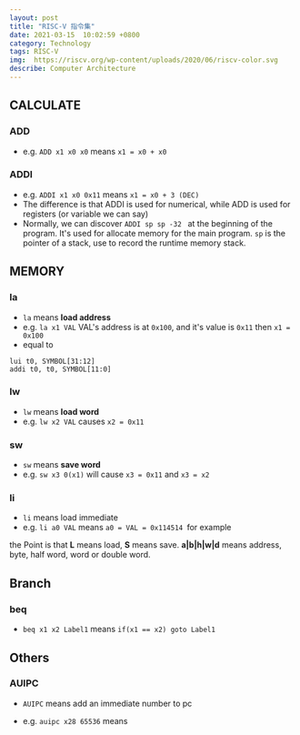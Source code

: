 ```yaml
---
layout: post
title: "RISC-V 指令集"
date: 2021-03-15  10:02:59 +0800
category: Technology
tags: RISC-V
img:  https://riscv.org/wp-content/uploads/2020/06/riscv-color.svg
describe: Computer Architecture
---
```




## CALCULATE

### ADD

- e.g. `ADD x1 x0 x0` means  `x1 = x0 + x0` 



### ADDI

 -  e.g. `ADDI x1 x0 0x11` means `x1 = x0 + 3 (DEC)`
 -  The difference is that ADDI is used for numerical, while ADD is used for registers (or variable we can say)
 -  Normally, we can discover `ADDI sp sp -32 ` at the beginning of the program.  It's used for allocate memory for the main program. `sp` is the pointer of a stack, use to record the runtime memory stack.



## MEMORY

### la

- `la` means **load address**
- e.g. `la x1 VAL`  VAL's address is at `0x100`, and it's value is `0x11` then `x1 = 0x100`
- equal to 

```assembly
lui t0, SYMBOL[31:12]
addi t0, t0, SYMBOL[11:0]
```

### lw

- `lw` means **load word**
- e.g. `lw x2 VAL` causes `x2 = 0x11`

### sw

- `sw` means **save word**
- e.g. `sw x3 0(x1)` will cause `x3 = 0x11` and `x3 = x2`

### li

- `li` means load immediate
- e.g. `li a0 VAL` means `a0 = VAL = 0x114514 `for example



the Point is that **L** means load, **S** means save. **a|b|h|w|d** means address, byte, half word, word or double word.



## Branch

### beq 

- `beq x1 x2 Label1` means `if(x1 == x2) goto Label1`



## Others



### AUIPC

- `AUIPC` means add an immediate number to pc 

- e.g. `auipc x28 65536` means 

